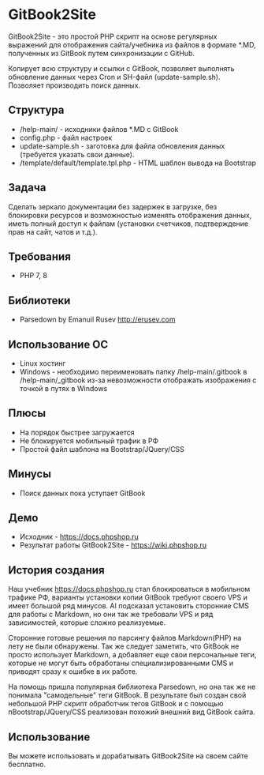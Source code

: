 # GitBook2Site

GitBook2Site - это простой PHP скрипт на основе регулярных выражений для отображения сайта/учебника из файлов в формате *.MD, полученных из GitBook путем синхронизации с GitHub.

Копирует всю структуру и ссылки с GitBook, позволяет выполнять обновление данных через Cron и SH-файл (update-sample.sh).
Позволяет производить поиск данных.

## Структура

* /help-main/ - исходники файлов *.MD с GitBook
* config.php -  файл настроек
* update-sample.sh - заготовка для файла обновления данных (требуется указать свои данные).
* /template/default/template.tpl.php - HTML шаблон вывода на Bootstrap

## Задача

Сделать зеркало документации без задержек в загрузке, без блокировки ресурсов и возможностью изменять отображения данных, иметь полный доступ к файлам (установки счетчиков, подтверждение прав на сайт, чатов и т.д.).

## Требования

* PHP 7, 8

## Библиотеки

* Parsedown by Emanuil Rusev http://erusev.com

## Использование ОС

* Linux хостинг
* Windows - необходимо переименовать папку /help-main/.gitbook в /help-main/_gitbook из-за невозможности отображать изображения с точкой в путях в Windows

## Плюсы
* На порядок быстрее загружается
* Не блокируется мобильный трафик в РФ
* Простой файл шаблона на Bootstrap/JQuery/CSS

## Минусы
* Поиск данных пока уступает GitBook

## Демо
* Исходник - https://docs.phpshop.ru
* Результат работы GitBook2Site -  https://wiki.phpshop.ru

## История создания
Наш учебник https://docs.phpshop.ru стал блокироваться в мобильном трафике РФ, варианты установки копии GitBook требуют своего VPS и имеет большой ряд минусов. AI подсказал установить сторонние CMS для работы с Markdown, но они так же требовали VPS и ряд зависимостей, которые сложно реализуемые.

Сторонние готовые решения по парсингу файлов Markdown(PHP) на лету не были обнаружены. Так же следует заметить, что GitBook не просто использует Markdown, а добавляет еще свои персональные теги, которые не могут быть обработаны специализированными CMS и приводят сразу к ошибке в их работе.

На помощь пришла популярная библиотека Parsedown, но она так же не понимала "самодельные" теги GitBook.
В результате был создан свой небольшой PHP скрипт обработчик тегов GitBook и с помощью пBootstrap/JQuery/CSS реализован похожий внешний вид GitBook сайта.

## Использование
Вы можете использовать и дорабатывать GitBook2Site на своем сайте бесплатно.